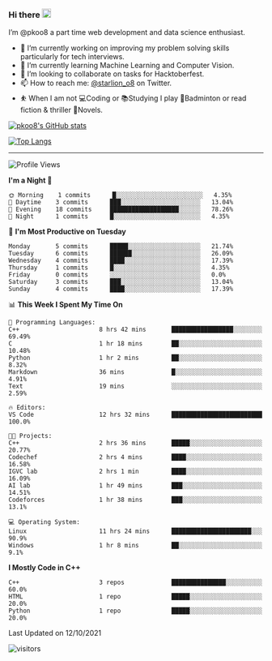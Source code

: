 ### Hi there <img src="https://media.giphy.com/media/hvRJCLFzcasrR4ia7z/giphy.gif" width="18">

 I’m @pkoo8 a part time web development and data science enthusiast. 
 
 
 - 🔭 I’m currently working on improving my problem solving skills particularly for tech interviews.
- 🌱 I’m currently learning Machine Learning and Computer Vision.
- 👯 I’m looking to collaborate on tasks for Hacktoberfest.
- 📫 How to reach me: [@starlion_o8](https://twitter.com/starlion_o8) on Twitter.
- ⛹️ When I am not 💻Coding or 📚Studying I play 🏸Badminton or read fiction & thriller 📖Novels.


[![pkoo8's GitHub stats](https://github-readme-stats.vercel.app/api?username=pkoo8&show_icons=true)](https://github.com/pkoo8)

[![Top Langs](https://github-readme-stats.vercel.app/api/top-langs/?username=pkoo8&langs_count=8&layout=compact)](https://github.com/pkoo8)

<hr>

<!--START_SECTION:waka-->
![Profile Views](http://img.shields.io/badge/Profile%20Views-7-blue)

**I'm a Night 🦉** 

```text
🌞 Morning    1 commits      █░░░░░░░░░░░░░░░░░░░░░░░░   4.35% 
🌆 Daytime    3 commits      ███░░░░░░░░░░░░░░░░░░░░░░   13.04% 
🌃 Evening    18 commits     ███████████████████░░░░░░   78.26% 
🌙 Night      1 commits      █░░░░░░░░░░░░░░░░░░░░░░░░   4.35%

```
📅 **I'm Most Productive on Tuesday** 

```text
Monday       5 commits      █████░░░░░░░░░░░░░░░░░░░░   21.74% 
Tuesday      6 commits      ██████░░░░░░░░░░░░░░░░░░░   26.09% 
Wednesday    4 commits      ████░░░░░░░░░░░░░░░░░░░░░   17.39% 
Thursday     1 commits      █░░░░░░░░░░░░░░░░░░░░░░░░   4.35% 
Friday       0 commits      ░░░░░░░░░░░░░░░░░░░░░░░░░   0.0% 
Saturday     3 commits      ███░░░░░░░░░░░░░░░░░░░░░░   13.04% 
Sunday       4 commits      ████░░░░░░░░░░░░░░░░░░░░░   17.39%

```


📊 **This Week I Spent My Time On** 

```text
💬 Programming Languages: 
C++                      8 hrs 42 mins       █████████████████░░░░░░░░   69.49% 
C                        1 hr 18 mins        ██░░░░░░░░░░░░░░░░░░░░░░░   10.48% 
Python                   1 hr 2 mins         ██░░░░░░░░░░░░░░░░░░░░░░░   8.32% 
Markdown                 36 mins             █░░░░░░░░░░░░░░░░░░░░░░░░   4.91% 
Text                     19 mins             ░░░░░░░░░░░░░░░░░░░░░░░░░   2.59%

🔥 Editors: 
VS Code                  12 hrs 32 mins      █████████████████████████   100.0%

🐱‍💻 Projects: 
C++                      2 hrs 36 mins       █████░░░░░░░░░░░░░░░░░░░░   20.77% 
Codechef                 2 hrs 4 mins        ████░░░░░░░░░░░░░░░░░░░░░   16.58% 
IGVC lab                 2 hrs 1 min         ████░░░░░░░░░░░░░░░░░░░░░   16.09% 
AI lab                   1 hr 49 mins        ███░░░░░░░░░░░░░░░░░░░░░░   14.51% 
Codeforces               1 hr 38 mins        ███░░░░░░░░░░░░░░░░░░░░░░   13.1%

💻 Operating System: 
Linux                    11 hrs 24 mins      ██████████████████████░░░   90.9% 
Windows                  1 hr 8 mins         ██░░░░░░░░░░░░░░░░░░░░░░░   9.1%

```

**I Mostly Code in C++** 

```text
C++                      3 repos             ███████████████░░░░░░░░░░   60.0% 
HTML                     1 repo              █████░░░░░░░░░░░░░░░░░░░░   20.0% 
Python                   1 repo              █████░░░░░░░░░░░░░░░░░░░░   20.0%

```



 Last Updated on 12/10/2021
<!--END_SECTION:waka-->

![visitors](https://visitor-badge.laobi.icu/badge?page_id=pkoo8.pkoo8)

<!---
pkoo8/pkoo8 is a ✨ special ✨ repository because its `README.md` (this file) appears on your GitHub profile.
You can click the Preview link to take a look at your changes.
--->
